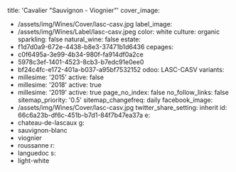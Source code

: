 title: 'Cavalier "Sauvignon - Viognier"'
cover_image:
  - /assets/img/Wines/Cover/lasc-casv.jpg
label_image:
  - /assets/img/Wines/Label/lasc-casv.jpeg
color: white
culture: organic
sparkling: false
natural_wine: false
estate:
  - f1d7d0a9-672e-4438-b8e3-37471b1d6436
cepages:
  - c0f6495a-3e99-4b34-980f-fa914df0a2ce
  - 5978c3ef-1401-4523-8cb3-b7edc91e0ee0
  - bf24c4fc-e172-401a-b037-a95bf7532152
odoo: LASC-CASV
variants:
  -
    millesime: '2015'
    active: false
  -
    millesime: '2018'
    active: true
  -
    millesime: '2019'
    active: true
page_no_index: false
no_follow_links: false
sitemap_priority: '0.5'
sitemap_changefreq: daily
facebook_image:
  - /assets/img/Wines/Cover/lasc-casv.jpg
twitter_share_setting: inherit
id: 66c6a23b-df6c-451b-b7d1-84f7b47ea37a
e:
  - chateau-de-lascaux
g:
  - sauvignon-blanc
  - viognier
  - roussanne
r:
  - languedoc
s:
  - light-white
